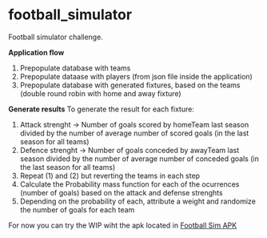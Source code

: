 # football_simulator

Football simulator challenge.

**Application flow**
1. Prepopulate database with teams
2. Prepopulate dataase with players (from json file inside the application)
2. Prepopulate database with generated fixtures, based on the teams (double round robin with home and away fixture)

**Generate results**
To generate the result for each fixture:
1. Attack strenght -> Number of goals scored by homeTeam last season divided by the number of average number of scored goals (in the last season for all teams)
2. Defence strenght -> Number of goals conceded by awayTeam last season divided by the number of average number of conceded goals (in the last season for all teams)
3. Repeat (1) and (2) but reverting the teams in each step
4. Calculate the Probability mass function for each of the ocurrences (number of goals) based on the attack and defense strenghts
5. Depending on the probability of each, attribute a weight and randomize the number of goals for each team

For now you can try the WIP wiht the apk located in [Football Sim APK](sampleapk/app-debug.apk)
